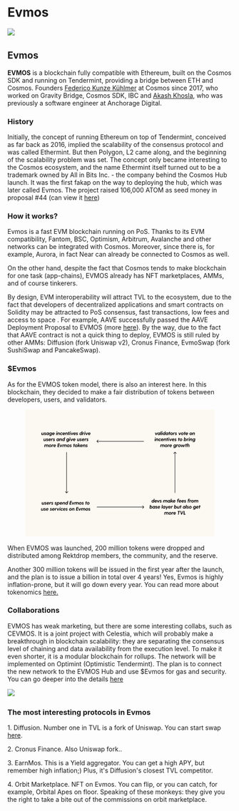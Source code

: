 # Evmos

![](https://img2.teletype.in/files/55/4e/554e0df8-b881-4f50-a83e-38089f318d3c.png)

## Evmos <a href="#7brk" id="7brk"></a>

**EVMOS** is a blockchain fully compatible with Ethereum, built on the Cosmos SDK and running on Tendermint, providing a bridge between ETH and Cosmos. Founders [Federico Kunze Kühlmer](https://twitter.com/fekunze) at Cosmos since 2017, who worked on Gravity Bridge, Cosmos SDK, IBC and [Akash Khosla,](https://twitter.com/@akash\_khosla) who was previously a software engineer at Anchorage Digital.

### **History**

Initially, the concept of running Ethereum on top of Tendermint, conceived as far back as 2016, implied the scalability of the consensus protocol and was called Ethermint. But then Polygon, L2 came along, and the beginning of the scalability problem was set. The concept only became interesting to the Cosmos ecosystem, and the name Ethermint itself turned out to be a trademark owned by All in Bits Inc. - the company behind the Cosmos Hub launch. It was the first fakap on the way to deploying the hub, which was later called Evmos. The project raised 106,000 ATOM as seed money in proposal #44 (can view it [here](https://wallet.keplr.app/#/cosmoshub/governance?detailId=44))

### **How it works?**

Evmos is a fast EVM blockchain running on PoS. Thanks to its EVM compatibility, Fantom, BSC, Optimism, Arbitrum, Avalanche and other networks can be integrated with Cosmos. Moreover, since there is, for example, Aurora, in fact Near can already be connected to Cosmos as well.

On the other hand, despite the fact that Cosmos tends to make blockchain for one task (app-chains), EVMOS already has NFT marketplaces, AMMs, and of course tinkerers.

By design, EVM interoperability will attract TVL to the ecosystem, due to the fact that developers of decentralized applications and smart contracts on Solidity may be attracted to PoS consensus, fast transactions, low fees and access to space . For example, AAVE successfully passed the AAVE Deployment Proposal to EVMOS (more [here](https://snapshot.org/#/aave.eth/proposal/0xb9f2a37fbc61a6fc02276a86d14c69ff234287426bd6726980834487d1c37c95)). By the way, due to the fact that AAVE contract is not a quick thing to deploy, EVMOS is still ruled by other AMMs: Diffusion (fork Uniswap v2), Cronus Finance, EvmoSwap (fork SushiSwap and PancakeSwap).

### **$Evmos**

As for the EVMOS token model, there is also an interest here. In this blockchain, they decided to make a fair distribution of tokens between developers, users, and validators.

<figure><img src="../.gitbook/assets/image.png" alt=""><figcaption></figcaption></figure>

When EVMOS was launched, 200 million tokens were dropped and distributed among Rektdrop members, the community, and the reserve.

Another 300 million tokens will be issued in the first year after the launch, and the plan is to issue a billion in total over 4 years! Yes, Evmos is highly inflation-prone, but it will go down every year. You can read more about tokenomics [here.](https://medium.com/evmos/the-evmos-token-model-edc07014978b)

### **Collaborations**

EVMOS has weak marketing, but there are some interesting collabs, such as CEVMOS. It is a joint project with Celestia, which will probably make a breakthrough in blockchain scalability: they are separating the consensus level of chaining and data availability from the execution level. To make it even shorter, it is a modular blockchain for rollups. The network will be implemented on Optimint (Optimistic Tendermint). The plan is to connect the new network to the EVMOS Hub and use $Evmos for gas and security. You can go deeper into the details [here](https://forum.celestia.org/t/an-open-modular-stack-for-evm-based-applications-using-celestia-evmos-and-cosmos/89)

![](https://telegra.ph/file/07d0b763c3ce78a86d36f.png)

### The most interesting protocols in Evmos

1\. Diffusion. Number one in TVL is a fork of Uniswap. You can start swap [here](https://app.diffusion.fi/#/swap).

2\. Cronus Finance. Also Uniswap fork..

3\. EarnMos. This is a Yield aggregator. You can get a high APY, but remember high inflation;) Plus, it's Diffusion's closest TVL competitor.

4\. Orbit Marketplace. NFT on Evmos. You can flip, or you can catch, for example, Orbital Apes on floor. Speaking of these monkeys: they give you the right to take a bite out of the commissions on orbit marketplace.
